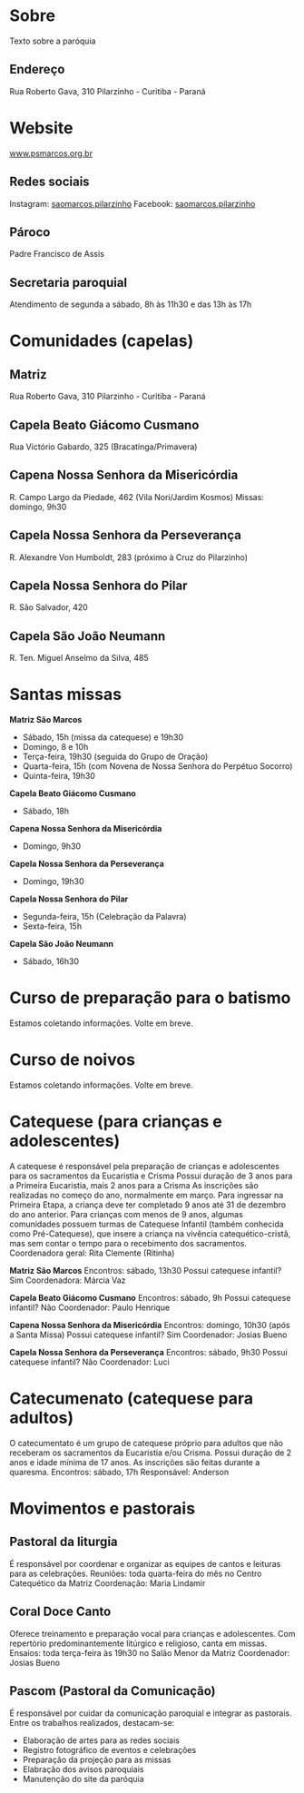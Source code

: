 # Sobre
Texto sobre a paróquia

## Endereço
Rua Roberto Gava, 310
Pilarzinho - Curitiba - Paraná

# Website
www.psmarcos.org.br

## Redes sociais
Instagram: [saomarcos.pilarzinho](https://www.instagram.com/saomarcos.pilarzinho)
Facebook: [saomarcos.pilarzinho](https://www.facebook.com/saomarcos.pilarzinho)

## Pároco
Padre Francisco de Assis

## Secretaria paroquial
Atendimento de segunda a sábado, 8h às 11h30 e das 13h às 17h

# Comunidades (capelas)

## Matriz
Rua Roberto Gava, 310
Pilarzinho - Curitiba - Paraná

## Capela Beato Giácomo Cusmano
Rua Victório Gabardo, 325 (Bracatinga/Primavera)

## Capena Nossa Senhora da Misericórdia
R. Campo Largo da Piedade, 462 (Vila Nori/Jardim Kosmos)
Missas: domingo, 9h30

## Capela Nossa Senhora da Perseverança
R. Alexandre Von Humboldt, 283 (próximo à Cruz do Pilarzinho)

## Capela Nossa Senhora do Pilar
R. São Salvador, 420

## Capela São João Neumann
R. Ten. Miguel Anselmo da Silva, 485

# Santas missas

**Matriz São Marcos**
* Sábado, 15h (missa da catequese) e 19h30
* Domingo, 8 e 10h
* Terça-feira, 19h30 (seguida do Grupo de Oração)
* Quarta-feira, 15h (com Novena de Nossa Senhora do Perpétuo Socorro)
* Quinta-feira, 19h30

**Capela Beato Giácomo Cusmano**
* Sábado, 18h

**Capena Nossa Senhora da Misericórdia**
* Domingo, 9h30

**Capela Nossa Senhora da Perseverança**
* Domingo, 19h30

**Capela Nossa Senhora do Pilar**
* Segunda-feira, 15h (Celebração da Palavra)
* Sexta-feira, 15h

**Capela São João Neumann**
* Sábado, 16h30

# Curso de preparação para o batismo
Estamos coletando informações. Volte em breve.

# Curso de noivos
Estamos coletando informações. Volte em breve.

# Catequese (para crianças e adolescentes)

A catequese é responsável pela preparação de crianças e adolescentes para os sacramentos da Eucaristia e Crisma
Possui duração de 3 anos para a Primeira Eucaristia, mais 2 anos para a Crisma
As inscrições são realizadas no começo do ano, normalmente em março. Para ingressar na Primeira Etapa, a criança deve ter completado 9 anos até 31 de dezembro do ano anterior.
Para crianças com menos de 9 anos, algumas comunidades possuem turmas de Catequese Infantil (também conhecida como Pré-Catequese), que insere a criança na vivência catequético-cristã, mas sem contar o tempo para o recebimento dos sacramentos.
Coordenadora geral: Rita Clemente (Ritinha)

**Matriz São Marcos**
Encontros: sábado, 13h30
Possui catequese infantil? Sim
Coordenadora: Márcia Vaz

**Capela Beato Giácomo Cusmano**
Encontros: sábado, 9h
Possui catequese infantil? Não
Coordenador: Paulo Henrique

**Capena Nossa Senhora da Misericórdia**
Encontros: domingo, 10h30 (após a Santa Missa)
Possui catequese infantil? Sim
Coordenador: Josias Bueno

**Capela Nossa Senhora da Perseverança**
Encontros: sábado, 9h30
Possui catequese infantil? Não
Coordenador: Luci

# Catecumenato (catequese para adultos)
O catecumentato é um grupo de catequese próprio para adultos que não receberam os sacramentos da Eucaristia e/ou Crisma. Possui duração de 2 anos e idade mínima de 17 anos.
As inscrições são feitas durante a quaresma.
Encontros: sábado, 17h
Responsável: Anderson

# Movimentos e pastorais

## Pastoral da liturgia
É responsável por coordenar e organizar as equipes de cantos e leituras para as celebrações.
Reuniões: toda quarta-feira do mês no Centro Catequético da Matriz
Coordenação: Maria Lindamir

## Coral Doce Canto
Oferece treinamento e preparação vocal para crianças e adolescentes. Com repertório predominantemente litúrgico e religioso, canta em missas.
Ensaios: toda terça-feira às 19h30 no Salão Menor da Matriz
Coordenador: Josias Bueno

## Pascom (Pastoral da Comunicação)
É responsável por cuidar da comunicação paroquial e integrar as pastorais.
Entre os trabalhos realizados, destacam-se:
* Elaboração de artes para as redes sociais
* Registro fotográfico de eventos e celebrações
* Preparação da projeção para as missas
* Elabração dos avisos paroquiais
* Manutenção do site da paróquia

